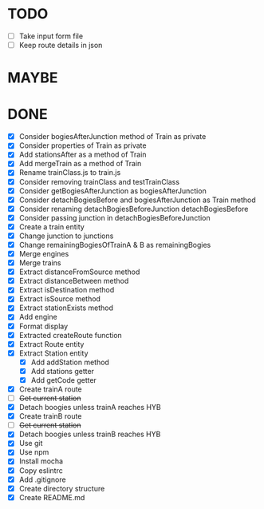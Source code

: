 # TODO
  - [ ] Take input form file
  - [ ] Keep route details in json

# MAYBE

# DONE
  - [x] Consider bogiesAfterJunction method of Train as private
  - [x] Consider properties of Train as private
  - [x] Add stationsAfter as a method of Train
  - [x] Add mergeTrain as a method of Train
  - [x] Rename trainClass.js to train.js
  - [x] Consider removing trainClass and testTrainClass
  - [x] Consider getBogiesAfterJunction as bogiesAfterJunction
  - [x] Consider detachBogiesBefore and bogiesAfterJunction as Train method
  - [x] Consider renaming detachBogiesBeforeJunction detachBogiesBefore
  - [x] Consider passing junction in detachBogiesBeforeJunction
  - [x] Create a train entity
  - [x] Change junction to junctions
  - [x] Change remainingBogiesOfTrainA & B as remainingBogies
  - [x] Merge engines
  - [x] Merge trains
  - [x] Extract distanceFromSource method
  - [x] Extract distanceBetween method
  - [x] Extract isDestination method
  - [x] Extract isSource method
  - [x] Extract stationExists method
  - [x] Add engine
  - [x] Format display
  - [x] Extracted createRoute function
  - [x] Extract Route entity
  - [x] Extract Station entity
    - [x] Add addStation method
    - [x] Add stations getter
    - [x] Add getCode getter
  - [x] Create trainA route
  - [ ] ~~Get current station~~
  - [x] Detach boogies unless trainA reaches HYB 
  - [x] Create trainB route
  - [ ] ~~Get current station~~
  - [x] Detach boogies unless trainB reaches HYB 
  - [x] Use git
  - [x] Use npm
  - [x] Install mocha
  - [x] Copy eslintrc
  - [x] Add .gitignore
  - [x] Create directory structure
  - [x] Create README.md
